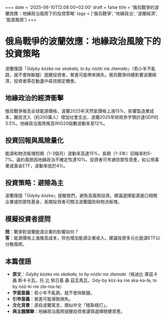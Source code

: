 +++
date = '2025-06-10T12:08:00+02:00'
draft = false
title = '俄烏戰爭的波蘭效應：地緣政治風險下的投資策略'
tags = ['俄烏戰爭', '地緣政治', '波蘭經濟', '能源風險']
+++

# 俄烏戰爭的波蘭效應：地緣政治風險下的投資策略

波蘭俚語「*Gdyby kózka nie skakała, to by nóżki nie złamała*」（若小羊不亂跳，就不會摔斷腿）提醒投資者，冒進可能帶來損失。俄烏戰爭持續影響波蘭經濟，投資者需在動盪中尋找穩定機會。

## 地緣政治的經濟衝擊
俄烏戰爭推高全球能源價格，波蘭2025年天然氣價格上漲15%，影響製造業成本。難民流入（約200萬人）增加社會支出，波蘭2025年財政赤字預計達GDP的3.5%。地緣政治風險推高WIG20指數波動率至12%。

## 投資回報與風險量化
能源和物流板塊短期（1-3個月）波動率高達15%，長期（1-3年）回報率約5-7%。違約風險因地緣政治不確定性達10%。投資者可考慮防禦性資產，如公用事業或黃金ETF，波動率低於4%。

## 投資策略：避險為主
波蘭俚語「*Gdyby kózka*」提醒我們，避免高風險投資。建議選擇能源進口相關企業或防禦性基金，長期投資者可關注波蘭國防和物流板塊。

## 模擬投資者提問
**問**：戰爭對波蘭能源企業的影響如何？  
**答**：能源價格上漲推高成本，但也增加能源企業收入。建議投資多元化能源ETF以分散風險。

## 本篇俚語
- **原文**：*Gdyby kózka nie skakała, to by nóżki nie złamała*（格迪比 庫茲卡 聶 斯卡卡瓦，托 比 努日基 聶 茲瓦馬瓦，Gdy-by kóz-ka nie ska-ka-ła, to by nóż-ki nie zła-ma-ła）
- **字面意義**：若小羊不亂跳，就不會摔斷腿。
- **引申意義**：冒進可能導致損失。
- **文化背景**：源自波蘭寓言，類似中文「穩紮穩打」。
- **與主題關聯**：地緣政治風險提醒投資者謹慎選擇穩健資產。